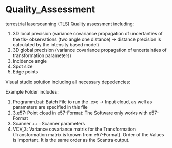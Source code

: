 # Quality_Assessment
 terrestrial laserscanning (TLS) Quality assessment including:
 1. 3D local precision (variance covariance propagation of uncertanties of the tls- observations (two angle one distance) -> distance precision is calculated by the intensity based model) 
 2. 3D global precision (variance covariance propagation of uncertainties of transformation parameters)
 3. Incidence angle 
 4. Spot size
 5. Edge points
 
 Visual studio solution including all necessary depedencies:
 
 Example Folder includes:
 1. Programm.bat: Batch File to run the .exe -> Input cloud, as well as parameters are specified in this file
 2. 3.e57: Point cloud in e57-Format: The Software only works with e57-Format
 3. Scanner ++ : Scanner parameters 
 4. VCV_3: Variance covariance matrix for the Transformation (Transformation matrix is known from e57-Format). Order of the Values is important. It is the same order as the Scantra output.
 
